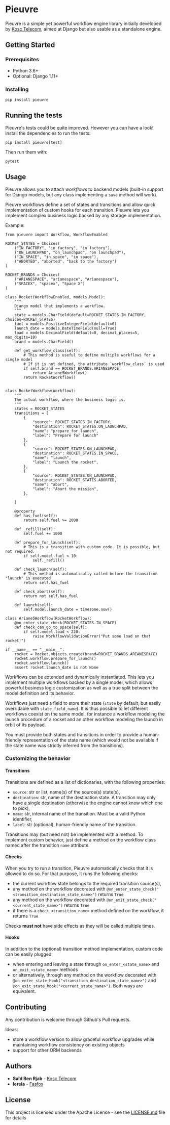 # Pieuvre

Pieuvre is a simple yet powerful workflow engine library initially developed by [Kosc Telecom](https://www.kosc-telecom.fr/en/), aimed at Django but also usable as a standalone engine.

## Getting Started

### Prerequisites

- Python 3.6+
- Optional: Django 1.11+

### Installing

```
pip install pieuvre
```

## Running the tests

Pieuvre's tests could be quite improved. However you can have a look! Install the dependencies to run the tests:
```
pip install pieuvre[test]
```

Then run them with:
```
pytest
```

## Usage

Pieuvre allows you to attach *workflows* to backend models (built-in support for Django models, but any class implementing a ``save`` method will work).

Pieuvre workflows define a set of states and transitions and allow quick implementation of custom hooks for each transition. Pieuvre lets you implement complex business logic backed by any storage implementation.

Example:

```
from pieuvre import Workflow, WorkflowEnabled

ROCKET_STATES = Choices(
	("IN_FACTORY", "in_factory", "in factory"),
	("ON_LAUNCHPAD", "on_launchpad", "on launchpad"),
	("IN_SPACE", "in_space", "in space"),
	("ABORTED", "aborted", "back to the factory")
)

ROCKET_BRANDS = Choices(
	("ARIANESPACE", "arianespace", "Arianespace"),
	("SPACEX", "spacex", "Space X")
)

class Rocket(WorkflowEnabled, models.Model):
    """
    Django model that implements a workflow.
    """
	state = models.CharField(default=ROCKET_STATES.IN_FACTORY, choices=ROCKET_STATES)
	fuel = models.PositiveIntegerField(default=0)
	launch_date = models.DateTimeField(null=True)
    load = models.DecimalField(default=0, decimal_places=5, max_digits=10)
	brand = models.CharField()

	def get_workflow_class(self):
        # This method is useful to define multiple workflows for a single model
        # If it is not defined, the attribute `workflow_class` is used
		if self.brand == ROCKET_BRANDS.ARIANESPACE:
			return Ariane5Workflow()
		return RocketWorkflow()


class RocketWorkflow(Workflow):
    """
    The actual workflow, where the business logic is.
    """
	states = ROCKET_STATES
	transitions = [
		{
			"source": ROCKET_STATES.IN_FACTORY,
			"destination": ROCKET_STATES.ON_LAUNCHPAD,
			"name": "prepare_for_launch",
			"label": "Prepare for launch"
		},
		{
			"source": ROCKET_STATES.ON_LAUNCHPAD,
			"destination": ROCKET_STATES.IN_SPACE,
			"name": "launch",
			"label": "Launch the rocket",
		},
		{
			"source": ROCKET_STATES.ON_LAUNCHPAD,
			"destination": ROCKET_STATES.ABORTED,
			"name": "abort",
			"label": "Abort the mission",
		},

	]

	@property
	def has_fuel(self):
		return self.fuel >= 2000

	def _refill(self):
		self.fuel += 1000

	def prepare_for_launch(self):
        # This is a transition with custom code. It is possible, but not required.
		if self.model.fuel < 10:
			self._refill()

	def check_launch(self):
		# This method is automatically called before the transition "launch" is executed
		return self.has_fuel

	def check_abort(self):
		return not self.has_fuel

	def launch(self):
		self.model.launch_date = timezone.now()

class Ariane5Workflow(RocketWorkflow):
	@on_enter_state_check(ROCKET_STATES.IN_SPACE)
	def check_can_go_to_space(self):
		if self.model.load < 220:
			raise WorkflowValidationError("Put some load on that rocket!")

if __name__ == "__main__":
	rocket = Rocket.objects.create(brand=ROCKET_BRANDS.ARIANESPACE)
	rocket.workflow.prepare_for_launch()
	rocket.workflow.launch()
	assert rocket.launch_date is not None

```

Workflows can be extended and dynamically instantiated. This lets you implement multiple workflows backed by a single model, which allows powerful business logic customization as well as a true split between the model definition and its behavior.

Workflows just need a field to store their state (``state`` by default, but easily overridable with ``state_field_name``). It is thus possible to let different workflows coexist on the same model, for instance a workflow modeling the launch procedure of a rocket and an other workflow modeling the launch in orbit of its payload.

You must provide both states and transitions in order to provide a human-friendly representation of the state name (which would not be available if the state name was strictly inferred from the transitions).

### Customizing the behavior

#### Transitions

Transitions are defined as a list of dictionaries, with the following properties:

- `source`: str or list, name(s) of the source(s) state(s),
- `destination`: str, name of the destination state. A transition may only have a single destination (otherwise the engine cannot know which one to pick),
- `name`: str, internal name of the transition. Must be a valid Python identifier,
- `label`: str (optional), human-friendly name of the transition.

Transitions may (but need not) be implemented with a method.
To implement custom behavior, just define a method on the workflow class named after the transition `name` attribute.

#### Checks

When you try to run a transition, Pieuvre automatically checks that it is allowed to do so. 
For that purpose, it runs the following checks:

- the current workflow state belongs to the required transition source(s),
- any method on the workflow decorated with ``@on_enter_state_check("<transition_destination_state_name>")`` returns `True`
- any method on the workflow decorated with ``@on_exit_state_check("<current_state_name>")`` returns `True`
- if there is a `check_<transition_name>` method defined on the workflow, it returns `True`

Checks **must not** have side effects as they *will* be called multiple times.

#### Hooks

In addition to the (optional) transition method implementation, custom code can be easily plugged:

- when entering and leaving a state through ``on_enter_<state_name>`` and ``on_exit_<state_name>`` methods
- or alternatively, through any method on the workflow decorated with ``@on_enter_state_hook("<transition_destination_state_name>")`` and ``@on_exit_state_hook("<current_state_name>")``. Both ways are equivalent.

## Contributing

Any contribution is welcome through Github's Pull requests.

Ideas:
- store a workflow version to allow graceful workflow upgrades while maintaining workflow consistency on existing objects
- support for other ORM backends

## Authors

* **Saïd Ben Rjab** - [Kosc Telecom](https://www.kosc-telecom.fr/)
* **lerela** - [Fasfox](https://fasfox.com/)

## License

This project is licensed under the Apache License - see the [LICENSE.md](LICENSE.md) file for details
